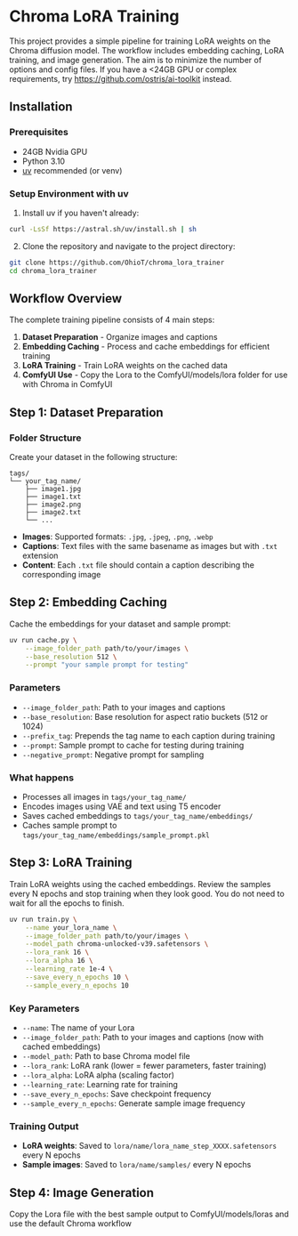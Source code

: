 # Chroma LoRA Training

This project provides a simple pipeline for training LoRA weights on the Chroma diffusion model. The workflow includes embedding caching, LoRA training, and image generation. The aim is to minimize the number of options and config files. If you have a <24GB GPU or complex requirements, try https://github.com/ostris/ai-toolkit instead.

## Installation

### Prerequisites
- 24GB Nvidia GPU
- Python 3.10
- [uv](https://github.com/astral-sh/uv) recommended (or venv)

### Setup Environment with uv

1. Install uv if you haven't already:
```bash
curl -LsSf https://astral.sh/uv/install.sh | sh
```

2. Clone the repository and navigate to the project directory:
```bash
git clone https://github.com/OhioT/chroma_lora_trainer
cd chroma_lora_trainer
```

## Workflow Overview

The complete training pipeline consists of 4 main steps:

1. **Dataset Preparation** - Organize images and captions
2. **Embedding Caching** - Process and cache embeddings for efficient training
3. **LoRA Training** - Train LoRA weights on the cached data
4. **ComfyUI Use** - Copy the Lora to the ComfyUI/models/lora folder for use with Chroma in ComfyUI

## Step 1: Dataset Preparation

### Folder Structure
Create your dataset in the following structure:
```
tags/
└── your_tag_name/
    ├── image1.jpg
    ├── image1.txt
    ├── image2.png
    ├── image2.txt
    └── ...
```

- **Images**: Supported formats: `.jpg`, `.jpeg`, `.png`, `.webp`
- **Captions**: Text files with the same basename as images but with `.txt` extension
- **Content**: Each `.txt` file should contain a caption describing the corresponding image

## Step 2: Embedding Caching

Cache the embeddings for your dataset and sample prompt:

```bash
uv run cache.py \
    --image_folder_path path/to/your/images \
    --base_resolution 512 \
    --prompt "your sample prompt for testing"
```

### Parameters
- `--image_folder_path`: Path to your images and captions
- `--base_resolution`: Base resolution for aspect ratio buckets (512 or 1024)
- `--prefix_tag`: Prepends the tag name to each caption during training
- `--prompt`: Sample prompt to cache for testing during training
- `--negative_prompt`: Negative prompt for sampling

### What happens
- Processes all images in `tags/your_tag_name/`
- Encodes images using VAE and text using T5 encoder
- Saves cached embeddings to `tags/your_tag_name/embeddings/`
- Caches sample prompt to `tags/your_tag_name/embeddings/sample_prompt.pkl`

## Step 3: LoRA Training

Train LoRA weights using the cached embeddings.
Review the samples every N epochs and stop training when they look good. You do not need to wait for all the epochs to finish.

```bash
uv run train.py \
    --name your_lora_name \
    --image_folder_path path/to/your/images \
    --model_path chroma-unlocked-v39.safetensors \
    --lora_rank 16 \
    --lora_alpha 16 \
    --learning_rate 1e-4 \
    --save_every_n_epochs 10 \
    --sample_every_n_epochs 10
```

### Key Parameters
- `--name`: The name of your Lora
- `--image_folder_path`: Path to your images and captions (now with cached embeddings)
- `--model_path`: Path to base Chroma model file
- `--lora_rank`: LoRA rank (lower = fewer parameters, faster training)
- `--lora_alpha`: LoRA alpha (scaling factor)
- `--learning_rate`: Learning rate for training
- `--save_every_n_epochs`: Save checkpoint frequency
- `--sample_every_n_epochs`: Generate sample image frequency

### Training Output
- **LoRA weights**: Saved to `lora/name/lora_name_step_XXXX.safetensors` every N epochs
- **Sample images**: Saved to `lora/name/samples/`  every N epochs

## Step 4: Image Generation

Copy the Lora file with the best sample output to ComfyUI/models/loras and use the default Chroma workflow
